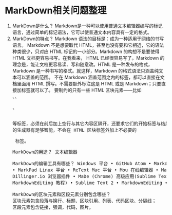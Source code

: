 # MarkDown相关问题整理
1. MarkDown是什么？
Markdown是一种可以使用普通文本编辑器编写的标记语言，通过简单的标记语法，它可以使普通文本内容具有一定的格式。
2.	MarkDown的特点？
Markdown 语法的目标是：成为一种适用于网络的书写语言。
Markdown 不是想要取代 HTML，甚至也没有要和它相近，它的语法种类很少，只对应 HTML 标记的一小部分。Markdown 的构想不是要使得 HTML 文档更容易书写。在我看来， HTML 已经很容易写了。Markdown 的理念是，能让文档更容易读、写和随意改。HTML 是一种发布的格式，Markdown 是一种书写的格式。就这样，Markdown 的格式语法只涵盖纯文本可以涵盖的范围。
不在 Markdown 涵盖范围之内的标签，都可以直接在文档里面用 HTML 撰写。不需要额外标注这是 HTML 或是 Markdown；只要直接加标签就可以了。
要制约的只有一些 HTML 区块元素――比如 <div>、<table>、<pre>、<p> 等标签，必须在前后加上空行与其它内容区隔开，还要求它们的开始标签与结尾标签不能用制表符或空格来缩进。Markdown 的生成器有足够智能，不会在 HTML 区块标签外加上不必要的 <p> 标签。
3.	MarkDown的用途？
文本编辑器
4.	MarkDown的编辑工具有哪些？
Windows 平台
•	GitHub Atom
•	MarkdownPad
•	MarkPad
Linux 平台
•	ReText
Mac 平台
•	Mou
在线编辑器
•	Markable.in
•	Dillinger.io
浏览器插件
•	MaDe (Chrome)
高级应用(Sublime Text 2 + MarkdownEditing 教程)
•	Sublime Text 2
•	MarkdownEditing
•	教程
5.	MarkDown的区块元素和区段元素分别包含哪些？
区块元素包含段落与换行、标题、区块引用、列表、代码区块、分隔线；
区段元素包含链接，强调，代码，图片。
